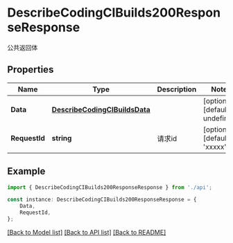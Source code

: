 # DescribeCodingCIBuilds200ResponseResponse

公共返回体

## Properties

Name | Type | Description | Notes
------------ | ------------- | ------------- | -------------
**Data** | [**DescribeCodingCIBuildsData**](DescribeCodingCIBuildsData.md) |  | [optional] [default to undefined]
**RequestId** | **string** | 请求id | [optional] [default to 'xxxxx']

## Example

```typescript
import { DescribeCodingCIBuilds200ResponseResponse } from './api';

const instance: DescribeCodingCIBuilds200ResponseResponse = {
    Data,
    RequestId,
};
```

[[Back to Model list]](../README.md#documentation-for-models) [[Back to API list]](../README.md#documentation-for-api-endpoints) [[Back to README]](../README.md)
